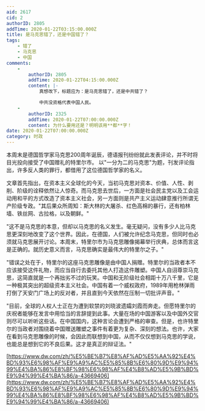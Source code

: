 ```yaml
---
aid: 2617
cid: 2
authorID: 2805
addTime: 2020-01-22T03:15:00.000Z
title: 是马克思错了，还是中国错了？
tags:
    - 错了
    - 马克思
    - 中国
comments:
    -
        authorID: 2805
        addTime: 2020-01-22T04:15:00.000Z
        content: |-
            真想改下，标题应为：是马克思错了，还是中共错了？

            中共没资格代表中国人民。
    -
        authorID: 2325
        addTime: 2020-01-22T07:00:00.000Z
        content: 为什么要用还是？明明该用**都**字！
date: 2020-01-22T07:00:00.000Z
category: 时政
---
```


本周末是德国哲学家马克思200周年诞辰，德语报刊纷纷就此发表评论，并不时将目光投向接受了中国赠礼的特里尔市。 以"一分为二的马克思"为题，刊发评论指出，许多反人类的罪行，都借用了这位德国哲学家的名义。

文章首先指出，在资本主义全球化的今天，当初马克思对资本、价值、人性、剥削、阶级的诠释依然让人惊奇。而马克思去世后，一方面是社会民主党以及工会运动用和平的方式改造了资本主义社会，另一方面则是共产主义运动肆意推行所谓无产阶级专政。"其后果众所周知：斯大林的大屠杀、红色高棉的暴行，还有柏林墙、铁丝网、古拉格，以及朝鲜。"

"这不是马克思的本意，但却以马克思的名义发生。毫无疑问，没有多少人比马克思更深刻地改变了这个世界。因此，在德国，人们被允许纪念马克思，但同时也必须就马克思展开讨论。本周末，特里尔市为马克思雕像揭幕举行庆典，总体而言这是正确的。就历史意义而言，马克思确实是最伟大的特里尔之子。"

"错误之处在于，特里尔的这座马克思雕像是由中国人捐赠。特里尔的当政者本不应该接受这件礼物，而应当自行去委托其他人打造这件雕塑。中国人自诩尊崇马克思，这简直就是一个再拙劣不过的玩笑。中国和无阶级社会相距十万八千里，它是一种极其突出的超级资本主义社会。中国有着一个威权政府，1989年用枪林弹雨打倒了天安门广场上的反对者，并且直到今天依然在压制一切批评声音。"

"目前，全球的人权人士正在为遭到软禁的刘晓波遗孀刘霞而奔走。但愿特里尔的庆祝者能够在发言中用恰当的言辞提到此事。大量在场的中国游客以及中国外交官则尽可以听听这些话。在中国国内，这种言论会遭到严格的审查。但是，也许特里尔的当政者对围绕着中国赠送雕塑之事件有着更为复杂、深刻的想法。也许，大家在看到马克思雕像的时候，会因此而联想到中国，从而不仅仅想到马克思的学说，也能总是想到它的不良后果。这才是真正的辩证法。"

[https://www.dw.com/zh/%E5%BE%B7%E8%AF%AD%E5%AA%92%E4%BD%93%E6%98%AF%E9%A9%AC%E5%85%8B%E6%80%9D%E9%94%99%E4%BA%86%E8%BF%98%E6%98%AF%E4%B8%AD%E5%9B%BD%E9%94%99%E4%BA%86/a-43669406](https://www.dw.com/zh/%E5%BE%B7%E8%AF%AD%E5%AA%92%E4%BD%93%E6%98%AF%E9%A9%AC%E5%85%8B%E6%80%9D%E9%94%99%E4%BA%86%E8%BF%98%E6%98%AF%E4%B8%AD%E5%9B%BD%E9%94%99%E4%BA%86/a-43669406)
